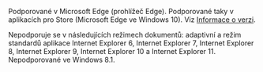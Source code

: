 Podporované v Microsoft Edge (prohlížeč Edge). Podporované taky v aplikacích pro Store (Microsoft Edge ve Windows 10). Viz [Informace o verzi](../../../javascript/reference/javascript-version-information.md).  
  
 Nepodporuje se v následujících režimech dokumentů: adaptivní a režim standardů aplikace Internet Explorer 6, Internet Explorer 7, Internet Explorer 8, Internet Explorer 9, Internet Explorer 10 a Internet Explorer 11. Nepodporované ve Windows 8.1.